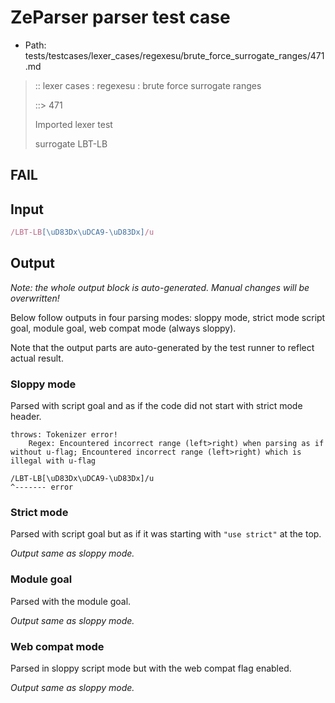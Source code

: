 # ZeParser parser test case

- Path: tests/testcases/lexer_cases/regexesu/brute_force_surrogate_ranges/471.md

> :: lexer cases : regexesu : brute force surrogate ranges
>
> ::> 471
>
> Imported lexer test
>
> surrogate LBT-LB

## FAIL

## Input

`````js
/LBT-LB[\uD83Dx\uDCA9-\uD83Dx]/u
`````

## Output

_Note: the whole output block is auto-generated. Manual changes will be overwritten!_

Below follow outputs in four parsing modes: sloppy mode, strict mode script goal, module goal, web compat mode (always sloppy).

Note that the output parts are auto-generated by the test runner to reflect actual result.

### Sloppy mode

Parsed with script goal and as if the code did not start with strict mode header.

`````
throws: Tokenizer error!
    Regex: Encountered incorrect range (left>right) when parsing as if without u-flag; Encountered incorrect range (left>right) which is illegal with u-flag

/LBT-LB[\uD83Dx\uDCA9-\uD83Dx]/u
^------- error
`````

### Strict mode

Parsed with script goal but as if it was starting with `"use strict"` at the top.

_Output same as sloppy mode._

### Module goal

Parsed with the module goal.

_Output same as sloppy mode._

### Web compat mode

Parsed in sloppy script mode but with the web compat flag enabled.

_Output same as sloppy mode._
